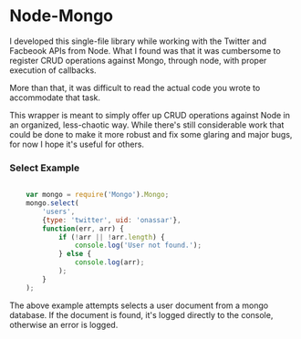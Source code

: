 Node-Mongo
===

I developed this single-file library while working with the Twitter and Facbeook
APIs from Node. What I found was that it was cumbersome to register CRUD
operations against Mongo, through node, with proper execution of callbacks.

More than that, it was difficult to read the actual code you wrote to
accommodate that task.

This wrapper is meant to simply offer up CRUD operations against Node in an
organized, less-chaotic way. While there&#039;s still considerable work that
could be done to make it more robust and fix some glaring and major bugs, for
now I hope it&#039;s useful for others.

### Select Example

``` javascript

    var mongo = require('Mongo').Mongo;
    mongo.select(
        'users',
        {type: 'twitter', uid: 'onassar'},
        function(err, arr) {
            if (!arr || !arr.length) {
                console.log('User not found.');
            } else {
                console.log(arr);
            );
        }
    );

```

The above example attempts selects a user document from a mongo database. If the
document is found, it&#039;s logged directly to the console, otherwise an error
is logged.
